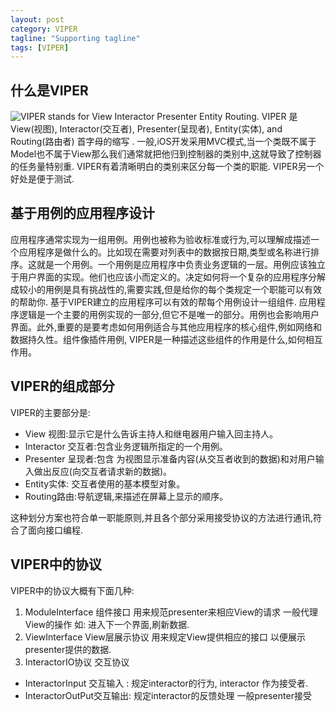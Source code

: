 ```yaml
---
layout: post
category: VIPER
tagline: "Supporting tagline"
tags: [VIPER]
---
```


## 什么是VIPER
![VIPER stands for View Interactor Presenter Entity Routing.][image-1]
VIPER 是 View(视图), Interactor(交互者), Presenter(呈现者), Entity(实体), and Routing(路由者) 首字母的缩写 .
一般,iOS开发采用MVC模式,当一个类既不属于Model也不属于View那么我们通常就把他归到控制器的类别中,这就导致了控制器的任务量特别重.
VIPER有着清晰明白的类别来区分每一个类的职能. VIPER另一个好处是便于测试.
## 基于用例的应用程序设计
应用程序通常实现为一组用例。用例也被称为验收标准或行为,可以理解成描述一个应用程序是做什么的。比如现在需要对列表中的数据按日期,类型或名称进行排序。这就是一个用例。一个用例是应用程序中负责业务逻辑的一层。用例应该独立于用户界面的实现。他们也应该小而定义的。决定如何将一个复杂的应用程序分解成较小的用例是具有挑战性的,需要实践,但是给你的每个类规定一个职能可以有效的帮助你.
基于VIPER建立的应用程序可以有效的帮每个用例设计一组组件. 应用程序逻辑是一个主要的用例实现的一部分,但它不是唯一的部分。用例也会影响用户界面。此外,重要的是要考虑如何用例适合与其他应用程序的核心组件,例如网络和数据持久性。组件像插件用例, VIPER是一种描述这些组件的作用是什么,如何相互作用。
## VIPER的组成部分
VIPER的主要部分是:
- View 视图:显示它是什么告诉主持人和继电器用户输入回主持人。
- Interactor 交互者:包含业务逻辑所指定的一个用例。
- Presenter 呈现者:包含 为视图显示准备内容(从交互者收到的数据)和对用户输入做出反应(向交互者请求新的数据)。
- Entity实体: 交互者使用的基本模型对象。
- Routing路由:导航逻辑,来描述在屏幕上显示的顺序。

这种划分方案也符合单一职能原则,并且各个部分采用接受协议的方法进行通讯,符合了面向接口编程.

## VIPER中的协议
VIPER中的协议大概有下面几种:
1. ModuleInterface 组件接口  用来规范presenter来相应View的请求 一般代理View的操作 如: 进入下一个界面,刷新数据.
2. ViewInterface View层展示协议 用来规定View提供相应的接口 以便展示presenter提供的数据.
3. InteractorIO协议 交互协议
-  InteractorInput 交互输入 : 规定interactor的行为, interactor 作为接受者.
- InteractorOutPut交互输出: 规定interactor的反馈处理 一般presenter接受






[image-1]:	https://www.objc.io/images/issue-13/2014-06-07-viper-intro-0a53d9f8.jpg "示例图1"